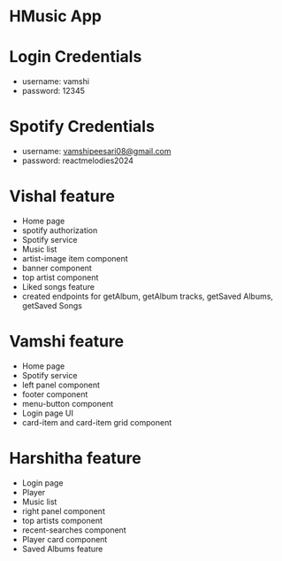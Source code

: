 # HMusic App

# Login Credentials
- username: vamshi
- password: 12345

# Spotify Credentials
- username: vamshipeesari08@gmail.com
- password: reactmelodies2024

# Vishal feature

- Home page
- spotify authorization 
- Spotify service
- Music list 
- artist-image item component
- banner component
- top artist component
- Liked songs feature
- created endpoints for getAlbum, getAlbum tracks, getSaved Albums, getSaved Songs



# Vamshi feature

- Home page
- Spotify service
- left panel component
- footer component
- menu-button component
- Login page UI
- card-item and card-item grid component

# Harshitha feature

- Login page
- Player
- Music list
- right panel component
- top artists component
- recent-searches component
- Player card component
- Saved Albums feature

